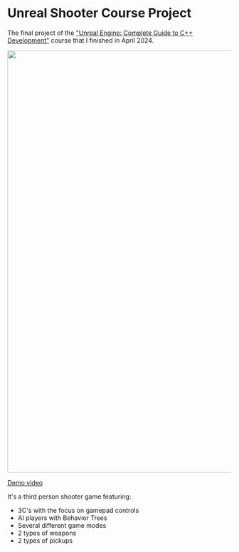 # Unreal Shooter Course Project

The final project of the ["Unreal Engine: Complete Guide to C++ Development"](https://www.udemy.com/course/unrealengine/?couponCode=KEEPLEARNING) course that I finished in April 2024.

<img src="Screenshots/Screenshot_1.png" width = "950">

[Demo video](https://drive.google.com/file/d/1fI63SLGc6TLcUD8osuTyy0YZ2kdydRLY/view?usp=sharing)

It's a third person shooter game featuring:
- 3C's with the focus on gamepad controls
- AI players with Behavior Trees
- Several different game modes
- 2 types of weapons
- 2 types of pickups
